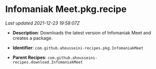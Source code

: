 # Infomaniak Meet.pkg.recipe

_Last updated 2021-12-23 19:58:07Z_

- **Description**: Downloads the latest version of Infomaniak Meet and creates a package.

- **Identifier**: `com.github.ahousseini-recipes.pkg.InfomaniakMeet`

- **Parent Recipes**: `com.github.ahousseini-recipes.download.InfomaniakMeet`